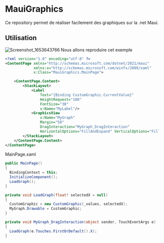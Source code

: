 # MauiGraphics

Ce repository permet de réaliser facilement des graphiques sur la .net Maui.

## Utilisation

![Screenshot_1653643766](https://user-images.githubusercontent.com/67638928/170672476-ad0162b3-8066-4f60-9c17-5a88e09479df.png)
Nous allons reproduire cet exemple

```XML
<?xml version="1.0" encoding="utf-8" ?>
<ContentPage xmlns="http://schemas.microsoft.com/dotnet/2021/maui"
             xmlns:x="http://schemas.microsoft.com/winfx/2009/xaml"
             x:Class="MauiGraphics.MainPage">

    <ContentPage.Content>
        <StackLayout>
            <Label
                Text="{Binding CustomGraphic.CurrentValue}"
                HeightRequest="100"
                FontSize="30"
                x:Name="MyLabel"/>
            <GraphicsView
                x:Name="MyGraph"
                Margin="50"
                DragInteraction="MyGraph_DragInteraction"
                HorizontalOptions="FillAndExpand" VerticalOptions="FillAndExpand"/>
        </StackLayout>
    </ContentPage.Content>
</ContentPage>
```
MainPage.xaml

```C#
public MainPage()
{
  BindingContext = this;
  InitializeComponent();
  LoadGraph();
}

private void LoadGraph(float? selectedX = null)
{
  CustomGraphic = new CustomGraphic(_values, selectedX);
  MyGraph.Drawable = CustomGraphic;
}

private void MyGraph_DragInteraction(object sender, TouchEventArgs e)
{
  LoadGraph(e.Touches.FirstOrDefault().X);
}
```



